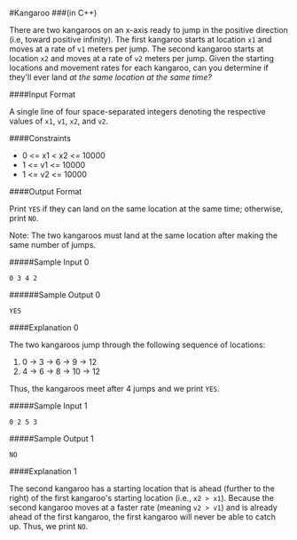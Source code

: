 #Kangaroo
###(in C++)

There are two kangaroos on an x-axis ready to jump in the positive direction (i.e, toward positive infinity). 
The first kangaroo starts at location `x1` and moves at a rate of `v1` meters per jump. 
The second kangaroo starts at location `x2` and moves at a rate of `v2` meters per jump. 
Given the starting locations and movement rates for each kangaroo, 
can you determine if they'll ever land *at the same location at the same time?*

####Input Format

A single line of four space-separated integers denoting the respective values of `x1`, `v1`, `x2`, and `v2`.

####Constraints

- 0 <= x1 < x2 <= 10000
- 1 <= v1 <= 10000
- 1 <= v2 <= 10000

####Output Format

Print `YES` if they can land on the same location at the same time; otherwise, print `NO`.

Note: The two kangaroos must land at the same location after making the same number of jumps.

#####Sample Input 0

`0 3 4 2`

######Sample Output 0

`YES`

####Explanation 0

The two kangaroos jump through the following sequence of locations:

1. 0 -> 3 -> 6 -> 9  -> 12
2. 4 -> 6 -> 8 -> 10 -> 12

Thus, the kangaroos meet after 4 jumps and we print `YES`.

#####Sample Input 1

`0 2 5 3`

#####Sample Output 1

`NO`

####Explanation 1

The second kangaroo has a starting location that is ahead (further to the right) of the first kangaroo's starting location 
(i.e., `x2 > x1`). Because the second kangaroo moves at a faster rate (meaning `v2 > v1`) and is already ahead of the first kangaroo, 
the first kangaroo will never be able to catch up. Thus, we print `NO`. 

